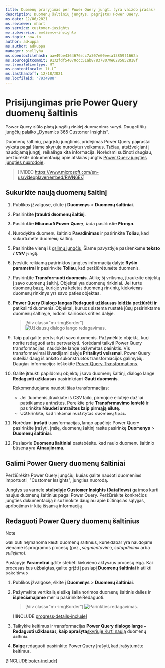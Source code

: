 ```yaml
---
title: Duomenų praryjimas per Power Query jungtį (yra vaizdo įrašas)
description: Duomenų šaltinių jungtys, pagrįstos Power Query.
ms.date: 12/06/2021
ms.reviewer: mhart
ms.service: customer-insights
ms.subservice: audience-insights
ms.topic: how-to
author: adkuppa
ms.author: adkuppa
manager: shellyha
ms.openlocfilehash: aae49be4364676ecc7a307e60eeca13859f1662a
ms.sourcegitcommit: 9132fdf54070cc551ab878378078e6285852818f
ms.translationtype: HT
ms.contentlocale: lt-LT
ms.lasthandoff: 12/18/2021
ms.locfileid: "7934988"
---
```

# <a name="connect-to-a-power-query-data-source"></a>Prisijungimas prie Power Query duomenų šaltinis

Power Query siūlo platų jungčių rinkinį duomenims nuryti. Daugelį šių jungčių palaiko „Dynamics 365 Customer Insights“. 

Duomenų šaltinių, pagrįstų jungtimis, pridėjimas Power Query paprastai vyksta pagal šiame skyriuje nurodytus veiksmus. Tačiau, atsižvelgiant į naudojamą jungtį, reikalinga kita informacija. Norėdami sužinoti daugiau, peržiūrėkite dokumentaciją apie atskiras jungtis [Power Query jungties jungties nuorodoje](/power-query/connectors/).

> [!VIDEO https://www.microsoft.com/en-us/videoplayer/embed/RWN6EK]

## <a name="create-a-new-data-source"></a>Sukurkite naują duomenų šaltinį

1. Publikos įžvalgose, eikite į **Duomenys** > **Duomenų šaltiniai**.

1. Pasirinkite **Įtraukti duomenų šaltinį**.

1. Pasirinkite **Microsoft Power Query**, tada pasirinkite **Pirmyn**.

1. Nurodykite duomenų šaltinio **Pavadinimas** ir pasirinkite **Toliau**, kad sukurtumėte duomenų šaltinį.

1. Pasirinkite vieną iš [galimų jungčių](#available-power-query-data-sources). Šiame pavyzdyje pasirenkame **teksto / CSV** jungtį.

1. Įveskite reikiamą pasirinktos jungties informaciją dalyje **Ryšio parametrai** ir pasirinkite **Toliau**, kad peržiūrėtumėte duomenis.

1. Pasirinkite **Transformuoti duomenis**. Atlikę šį veiksmą, įtrauksite objektų į savo duomenų šaltinį. Objektai yra duomenų rinkiniai. Jei turite duomenų bazę, kurioje yra keletas duomenų rinkinių, kiekvienas duomenų rinkinys yra savo paties objektas.

1. **Power Query Dialogo langas Redaguoti užklausas leidžia peržiūrėti ir** patikslinti duomenis. Objektai, kuriuos sistema nustatė jūsų pasirinktame duomenų šaltinyje, rodomi kairiosios srities dalyje.

   > [!div class="mx-imgBorder"]
   > ![Užklausų dialogo lango redagavimas.](media/data-manager-configure-edit-queries.png "Užklausų redagavimo dialogo langas")

1. Taip pat galite pertvarkyti savo duomenis. Pažymėkite objektą, kurį norite redaguoti arba pertvarkyti. Norėdami taikyti Power Query transformacijas, naudokite lange pažymėtas parinktis. Vis transformavimai išvardijami dalyje **Pritaikyti veiksmai**. Power Query suteikia daug iš anksto sukonstruotos transformacijos galimybių. Daugiau informacijos ieškokite [Power Query Transformations](/power-query/power-query-what-is-power-query#transformations).

1. Galite įtraukti papildomų objektų į savo duomenų šaltinį, dialogo lange **Redaguoti užklausas** pasirinkdami **Gauti duomenis**.

   Rekomenduojame naudoti šias transformacijas:

   - Jei duomenis įtraukiate iš CSV failo, pirmojoje eilutėje dažnai pateikiamos antraštės. Pereikite prie **Transformavimo lentelė** ir pasirinkite **Naudoti antraštes kaip pirmąją eilutę**.
   - Užtikrinkite, kad tinkamai nustatytas duomenų tipas.

1. Norėdami **įrašyti** transformacijas, lango apačioje Power Query pasirinkite Įrašyti. Įrašę, duomenų šaltinį rasite pasirinkę **Duomenys** > **Duomenų šaltiniai**.

1. Puslapyje **Duomenų šaltiniai** pastebėsite, kad naujo duomenų šaltinio būsena yra **Atnaujinama**.

## <a name="available-power-query-data-sources"></a>Galimi Power Query duomenų šaltiniai

Peržiūrėkite [Power Query](/power-query/connectors/) jungčių, kurias galite naudoti duomenims importuoti į "Customer Insights", jungties nuorodą. 

Jungtys su varnele **stulpelyje Customer Insights (Dataflows)** galimos kurti naujus duomenų šaltinius pagal Power Query. Peržiūrėkite konkrečios jungties dokumentaciją ir sužinokite daugiau apie būtinąsias sąlygas, apribojimus ir kitą išsamią informaciją.

## <a name="edit-power-query-data-sources"></a>Redaguoti Power Query duomenų šaltinius

> [!NOTE]
> Gali būti neįmanoma keisti duomenų šaltinius, kurie dabar yra naudojami viename iš programos procesų (pvz., *segmentavimo*, *sutapdinimo* arba *suliejimo*). 
>
> Puslapyje **Parametrai** galite stebėti kiekvieno aktyvaus procesų eigą. Kai procesas bus užbaigtas, galite grįžti į puslapį **Duomenų šaltiniai** ir atlikti pakeitimus.

1. Publikos įžvalgose, eikite į **Duomenys** > **Duomenų šaltiniai**.

2. Pažymėkite vertikalią elešką šalia norimos duomenų šaltinis dalies ir **išplečiamajame** meniu pasirinkite Redaguoti.

   > [!div class="mx-imgBorder"]
   > ![Parinkties redagavimas.](media/edit-option-data-sources.png "Redagavimo parinktis")

   [!INCLUDE [progress-details-include](../includes/progress-details-pane.md)]
   
3. Taikykite keitimus ir transformacijas **Power Query dialogo lange – Redaguoti užklausas, kaip aprašyta**[skyriuje Kurti naują](#create-a-new-data-source) duomenų šaltinis.

4. **Baigę** redaguoti pasirinkite Power Query Įrašyti, kad įrašytumėte keitimus.


[!INCLUDE[footer-include](../includes/footer-banner.md)]
